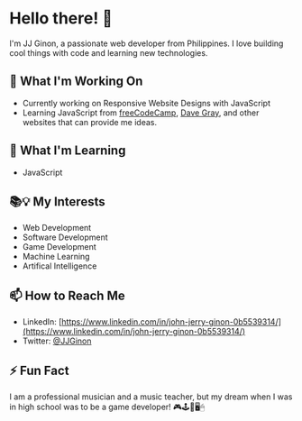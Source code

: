 # Hello there! 👋

I'm JJ Ginon, a passionate web developer from Philippines. I love building cool things with code and learning new technologies.

## 🔭 What I'm Working On

- Currently working on Responsive Website Designs with JavaScript
- Learning JavaScript from [freeCodeCamp](https://www.freecodecamp.org/), [Dave Gray](https://www.youtube.com/@DaveGrayTeachesCode), and other websites that can provide me ideas.

## 🌱 What I'm Learning

- JavaScript

## 📚💡 My Interests

- Web Development
- Software Development
- Game Development
- Machine Learning
- Artifical Intelligence

## 📫 How to Reach Me

- LinkedIn: [https://www.linkedin.com/in/john-jerry-ginon-0b5539314/](https://www.linkedin.com/in/john-jerry-ginon-0b5539314/)
- Twitter: [@JJGinon](https://x.com/JJGinon)

## ⚡ Fun Fact

I am a professional musician and a music teacher, but my dream when I was in high school was to be a game developer! 🎮🕹️👾🖥️🖱

<!---
jjmginon9231/jjmginon9231 is a ✨ special ✨ repository because its `README.md` (this file) appears on your GitHub profile.
You can click the Preview link to take a look at your changes.
--->
